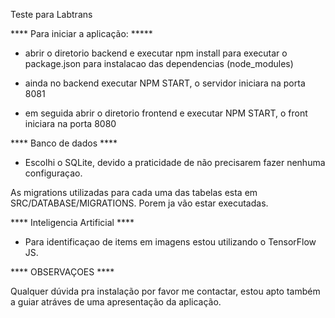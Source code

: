 Teste para Labtrans

**** Para iniciar a aplicação: *****

- abrir o diretorio backend e executar npm install para executar o package.json para instalacao das dependencias (node_modules)

- ainda no backend executar NPM START, o servidor iniciara na porta 8081

- em seguida abrir o diretorio frontend e executar NPM START, o front iniciara na porta 8080

**** Banco de dados ****

- Escolhi o SQLite, devido a praticidade de não precisarem fazer nenhuma configuraçao. 

As migrations utilizadas para cada uma das tabelas esta em SRC/DATABASE/MIGRATIONS. 
Porem ja vão estar executadas.


**** Inteligencia Artificial **** 

- Para identificaçao de items em imagens estou utilizando o TensorFlow JS.

**** OBSERVAÇOES ****

Qualquer dúvida pra instalação por favor me contactar, estou apto também a guiar atráves de uma apresentação da aplicação.



